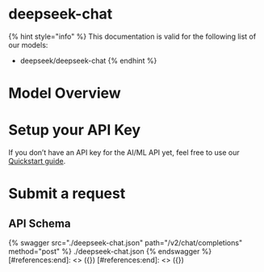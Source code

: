 [#references:start]: <> ({ "template": "openapi" })
[#references:start]: <> ({ "template": "openapi" })
# deepseek-chat

{% hint style="info" %}
This documentation is valid for the following list of our models:
* deepseek/deepseek-chat
{% endhint %}

# Model Overview


# Setup your API Key
If you don’t have an API key for the AI/ML API yet, feel free to use our [Quickstart guide](https://docs.aimlapi.com/quickstart/setting-up).

# Submit a request
## API Schema
{% swagger src="./deepseek-chat.json" path="/v2/chat/completions" method="post" %}
./deepseek-chat.json
{% endswagger %}
[#references:end]: <> ({})
[#references:end]: <> ({})